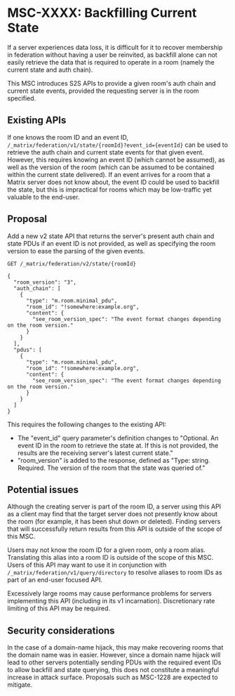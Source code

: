 # MSC-XXXX: Backfilling Current State

If a server experiences data loss, it is difficult for it to recover membership in federation without having a user be reinvited, as backfill alone can not easily retrieve the data that is required to operate in a room (namely the current state and auth chain).

This MSC introduces S2S APIs to provide a given room's auth chain and current state events, provided the requesting server is in the room specified.

## Existing APIs

If one knows the room ID and an event ID, `/_matrix/federation/v1/state/{roomId}?event_id={eventId}` can be used to retrieve the auth chain and current state events for that given event. However, this requires knowing an event ID (which cannot be assumed), as well as the version of the room (which can be assumed to be contained within the current state delivered). If an event arrives for a room that a Matrix server does not know about, the event ID could be used to backfill the state, but this is impractical for rooms which may be low-traffic yet valuable to the end-user.

## Proposal

Add a new v2 state API that returns the server's present auth chain and state PDUs if an event ID is not provided, as well as specifying the room version to ease the parsing of the given events.

```
GET /_matrix/federation/v2/state/{roomId}

{
  "room_version": "3",
  "auth_chain": [
    {
      "type": "m.room.minimal_pdu",
      "room_id": "!somewhere:example.org",
      "content": {
        "see_room_version_spec": "The event format changes depending on the room version."
      }
    }
  ],
  "pdus": [
    {
      "type": "m.room.minimal_pdu",
      "room_id": "!somewhere:example.org",
      "content": {
        "see_room_version_spec": "The event format changes depending on the room version."
      }
    }
  ]
}
```

This requires the following changes to the existing API:

- The "event_id" query parameter's definition changes to "Optional. An event ID in the room to retrieve the state at. If this is not provided, the results are the receiving server's latest current state."
- "room_version" is added to the response, defined as "Type: string. Required. The version of the room that the state was queried of."

## Potential issues

Although the creating server is part of the room ID, a server using this API as a client may find that the target server does not presently know about the room (for example, it has been shut down or deleted). Finding servers that will successfully return results from this API is outside of the scope of this MSC.

Users may not know the room ID for a given room, only a room alias. Translating this alias into a room ID is outside of the scope of this MSC. Users of this API may want to use it in conjunction with `/_matrix/federation/v1/query/directory` to resolve aliases to room IDs as part of an end-user focused API.

Excessively large rooms may cause performance problems for servers implementing this API (including in its v1 incarnation). Discretionary rate limiting of this API may be required.

## Security considerations

In the case of a domain-name hijack, this may make recovering rooms that the domain name was in easier. However, since a domain name hijack will lead to other servers potentially sending PDUs with the required event IDs to allow backfill and state querying, this does not constitute a meaningful increase in attack surface. Proposals such as MSC-1228 are expected to mitigate.
